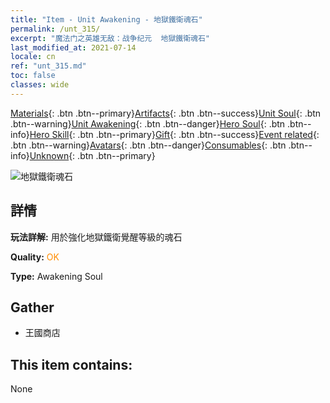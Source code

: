 ```yaml
---
title: "Item - Unit Awakening - 地獄鐵衛魂石"
permalink: /unt_315/
excerpt: "魔法门之英雄无敌：战争纪元  地獄鐵衛魂石"
last_modified_at: 2021-07-14
locale: cn
ref: "unt_315.md"
toc: false
classes: wide
---
```

 [Materials](/ItemsCN/){: .btn .btn--primary}[Artifacts](/ItemsCN/Artifacts/){: .btn .btn--success}[Unit Soul](/ItemsCN/UnitSoul/){: .btn .btn--warning}[Unit Awakening](/ItemsCN/UnitAwakening/){: .btn .btn--danger}[Hero Soul](/ItemsCN/HeroSoul/){: .btn .btn--info}[Hero Skill](/ItemsCN/HeroSkill/){: .btn .btn--primary}[Gift](/ItemsCN/Gift/){: .btn .btn--success}[Event related](/ItemsCN/Events/){: .btn .btn--warning}[Avatars](/ItemsCN/Avatars/){: .btn .btn--danger}[Consumables](/ItemsCN/Consumables/){: .btn .btn--info}[Unknown](/ItemsCN/Unknown/){: .btn .btn--primary}

 ![地獄鐵衛魂石](/images/u/tia_changjiaoemo.jpg)

## 詳情
 **玩法詳解:** 用於強化地獄鐵衛覺醒等級的魂石

 **Quality:** <span style="color: #FF8C00">OK</span>

 **Type:** Awakening Soul

## Gather

*    王國商店 

## This item contains:

  None

